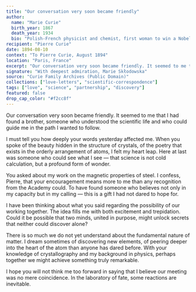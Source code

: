 ```yaml
---
title: "Our conversation very soon became friendly"
author:
  name: "Marie Curie"
  birth_year: 1867
  death_year: 1934
  bio: "Polish-French physicist and chemist, first woman to win a Nobel Prize"
recipient: "Pierre Curie"
date: 1894-08-10
context: "To Pierre Curie, August 1894"
location: "Paris, France"
excerpt: "Our conversation very soon became friendly. It seemed to me that I had found a brother, someone who understood the scientific life and who could guide me in the path I wanted to follow."
signature: "With deepest admiration, Marie Skłodowska"
source: "Curie Family Archives (Public Domain)"
collections: ["love-letters", "scientific-correspondence"]
tags: ["love", "science", "partnership", "discovery"]
featured: false
drop_cap_color: "#f2cc8f"
---
```


Our conversation very soon became friendly. It seemed to me that I had found a brother, someone who understood the scientific life and who could guide me in the path I wanted to follow.

I must tell you how deeply your words yesterday affected me. When you spoke of the beauty hidden in the structure of crystals, of the poetry that exists in the orderly arrangement of atoms, I felt my heart leap. Here at last was someone who could see what I see — that science is not cold calculation, but a profound form of wonder.

You asked about my work on the magnetic properties of steel. I confess, Pierre, that your encouragement means more to me than any recognition from the Academy could. To have found someone who believes not only in my capacity but in my calling — this is a gift I had not dared to hope for.

I have been thinking about what you said regarding the possibility of our working together. The idea fills me with both excitement and trepidation. Could it be possible that two minds, united in purpose, might unlock secrets that neither could discover alone?

There is so much we do not yet understand about the fundamental nature of matter. I dream sometimes of discovering new elements, of peering deeper into the heart of the atom than anyone has dared before. With your knowledge of crystallography and my background in physics, perhaps together we might achieve something truly remarkable.

I hope you will not think me too forward in saying that I believe our meeting was no mere coincidence. In the laboratory of fate, some reactions are inevitable.